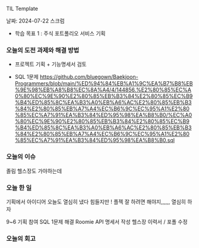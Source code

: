 TIL Template

날짜: 2024-07-22
스크럼
- 학습 목표 1 : 주식 포트폴리오 서비스 기획

### 오늘의 도전 과제와 해결 방법
- 프로젝트 기획 + 기능명세서 검토

- SQL 1문제
https://github.com/bluegown/Baekjoon-Programmers/blob/main/%ED%94%84%EB%A1%9C%EA%B7%B8%EB%9E%98%EB%A8%B8%EC%8A%A4/4/144856.%E2%80%85%EC%A0%80%EC%9E%90%E2%80%85%EB%B3%84%E2%80%85%EC%B9%B4%ED%85%8C%EA%B3%A0%EB%A6%AC%E2%80%85%EB%B3%84%E2%80%85%EB%A7%A4%EC%B6%9C%EC%95%A1%E2%80%85%EC%A7%91%EA%B3%84%ED%95%98%EA%B8%B0/%EC%A0%80%EC%9E%90%E2%80%85%EB%B3%84%E2%80%85%EC%B9%B4%ED%85%8C%EA%B3%A0%EB%A6%AC%E2%80%85%EB%B3%84%E2%80%85%EB%A7%A4%EC%B6%9C%EC%95%A1%E2%80%85%EC%A7%91%EA%B3%84%ED%95%98%EA%B8%B0.sql

### 오늘의 이슈
졸림
헬스장도 가야하는데


### 오늘 한 일

기획에서 아이디어 오늘도 열심히 냈다
힘들지만 ! 플젝 잘 하려면 해야지,,,,,, 열심히 하자

9~6 기획 참여
SQL 1문제 해결
Roomie API 명세서 작성
헬스장
이력서 / 포폴 수정



### 오늘의 회고

